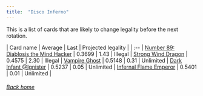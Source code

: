 ```yaml
---
title:  "Disco Inferno"
---
```


This is a list of cards that are likely to change legality before the next rotation.

| Card name | Average | Last | Projected legality |
| :-- |
[Number 89: Diablosis the Mind Hacker](https://db.ygoprodeck.com/card/?search=Number%2089:%20Diablosis%20the%20Mind%20Hacker) | 0.3699 | 1.43 | Illegal |
[Strong Wind Dragon](https://db.ygoprodeck.com/card/?search=Strong%20Wind%20Dragon) | 0.4575 | 2.30 | Illegal |
[Vampire Ghost](https://db.ygoprodeck.com/card/?search=Vampire%20Ghost) | 0.5148 | 0.31 | Unlimited |
[Dark Infant @Ignister](https://db.ygoprodeck.com/card/?search=Dark%20Infant%20@Ignister) | 0.5237 | 0.05 | Unlimited |
[Infernal Flame Emperor](https://db.ygoprodeck.com/card/?search=Infernal%20Flame%20Emperor) | 0.5401 | 0.01 | Unlimited |

###### [Back home](index)